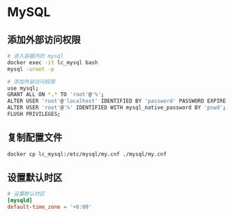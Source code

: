 # MySQL

## 添加外部访问权限

```bash
# 进入容器内的 mysql
docker exec -it lc_mysql bash
mysql -uroot -p

# 添加外部访问权限
use mysql;
GRANT ALL ON *.* TO 'root'@'%';
ALTER USER 'root'@'localhost' IDENTIFIED BY 'password' PASSWORD EXPIRE NEVER;
ALTER USER 'root'@'%' IDENTIFIED WITH mysql_native_password BY 'pswd';
FLUSH PRIVILEGES;
```

## 复制配置文件

```bash
docker cp lc_mysql:/etc/mysql/my.cnf ./mysql/my.cnf
```

## 设置默认时区

```conf
# 设置默认时区
[mysqld]
default-time_zone = '+8:00'
```

